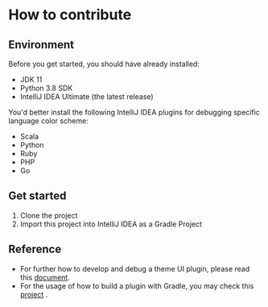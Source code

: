 # How to contribute

## Environment

Before you get started, you should have already installed:

- JDK 11
- Python 3.8 SDK
- IntelliJ IDEA Ultimate (the latest release)

You'd better install the following IntelliJ IDEA plugins for debugging specific language color scheme:

- Scala
- Python
- Ruby
- PHP
- Go

## Get started

1. Clone the project
2. Import this project into IntelliJ IDEA as a Gradle Project

## Reference

- For further how to develop and debug a theme UI plugin, please read this [document](https://www.jetbrains.org/intellij/sdk/docs/reference_guide/ui_themes/themes_intro.html).
- For the usage of how to build a plugin with Gradle, you may check this [project](https://github.com/JetBrains/gradle-intellij-plugin) .